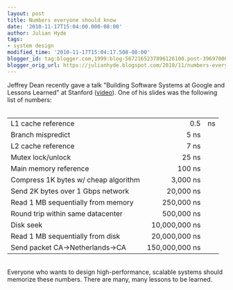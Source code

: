 ```yaml
---
layout: post
title: Numbers everyone should know
date: '2010-11-17T15:04:00.000-08:00'
author: Julian Hyde
tags:
- system design
modified_time: '2010-11-17T15:04:17.508-08:00'
blogger_id: tag:blogger.com,1999:blog-5672165237896126100.post-3969700668946149667
blogger_orig_url: https://julianhyde.blogspot.com/2010/11/numbers-everyone-should-know.html
---
```


Jeffrey Dean recently gave a talk "Building Software Systems at Google and Lessons Learned" at Stanford (<a href="http://goo.gl/0MznW">video</a>). One of his slides was the following list of numbers:<br /><br /><table><tbody><tr><td>L1 cache reference</td><td align="right">0.5</td><td>ns</td></tr><tr><td>Branch mispredict                    </td><td align="right">5 ns</td></tr><tr><td>L2 cache reference                   </td><td align="right">7 ns</td></tr><tr><td>Mutex lock/unlock                    </td><td align="right">25 ns</td></tr><tr><td>Main memory reference                </td><td align="right">100 ns</td></tr><tr><td>Compress 1K bytes w/ cheap algorithm </td><td align="right">3,000 ns</td></tr><tr><td>Send 2K bytes over 1 Gbps network    </td><td align="right">20,000 ns</td></tr><tr><td>Read 1 MB sequentially from memory   </td><td align="right">250,000 ns</td></tr><tr><td>Round trip within same datacenter    </td><td align="right">500,000 ns</td></tr><tr><td>Disk seek                           </td><td align="right">10,000,000 ns</td></tr><tr><td>Read 1 MB sequentially from disk    </td><td align="right">20,000,000 ns</td></tr><tr><td>Send packet CA-&gt;Netherlands-&gt;CA</td><td align="right">150,000,000 ns</td></tr></tbody></table><br />Everyone who wants to design high-performance, scalable systems should memorize these numbers. There are many, many lessons to be learned.